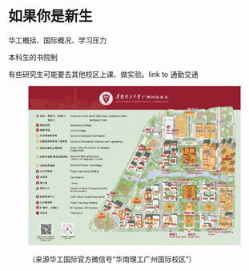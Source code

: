 # 如果你是新生

华工概括、国际概况、学习压力

本科生的书院制

有些研究生可能要去其他校区上课、做实验。link to 通勤交通

<figure><img src=".gitbook/assets/image (13).png" alt=""><figcaption><p>（来源华工国际官方微信号“华南理工广州国际校区”）</p></figcaption></figure>
